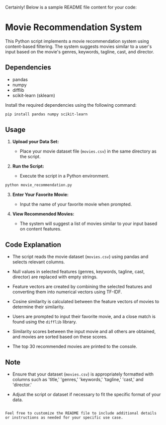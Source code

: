 Certainly! Below is a sample README file content for your code:

# Movie Recommendation System

This Python script implements a movie recommendation system using content-based filtering. The system suggests movies similar to a user's input based on the movie's genres, keywords, tagline, cast, and director.

## Dependencies

- pandas
- numpy
- difflib
- scikit-learn (sklearn)

Install the required dependencies using the following command:

```bash
pip install pandas numpy scikit-learn
```

## Usage

1. **Upload your Data Set:**
   - Place your movie dataset file (`movies.csv`) in the same directory as the script.

2. **Run the Script:**
   - Execute the script in a Python environment.

```python
python movie_recommendation.py
```

3. **Enter Your Favorite Movie:**
   - Input the name of your favorite movie when prompted.

4. **View Recommended Movies:**
   - The system will suggest a list of movies similar to your input based on content features.

## Code Explanation

- The script reads the movie dataset (`movies.csv`) using pandas and selects relevant columns.

- Null values in selected features (genres, keywords, tagline, cast, director) are replaced with empty strings.

- Feature vectors are created by combining the selected features and converting them into numerical vectors using TF-IDF.

- Cosine similarity is calculated between the feature vectors of movies to determine their similarity.

- Users are prompted to input their favorite movie, and a close match is found using the `difflib` library.

- Similarity scores between the input movie and all others are obtained, and movies are sorted based on these scores.

- The top 30 recommended movies are printed to the console.

## Note

- Ensure that your dataset (`movies.csv`) is appropriately formatted with columns such as 'title,' 'genres,' 'keywords,' 'tagline,' 'cast,' and 'director.'

- Adjust the script or dataset if necessary to fit the specific format of your data.

```

Feel free to customize the README file to include additional details or instructions as needed for your specific use case.
